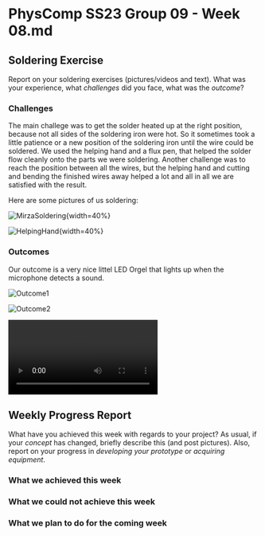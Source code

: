 # PhysComp SS23 Group 09 - Week 08.md

## Soldering Exercise
Report on your soldering exercises (pictures/videos and text). What was your experience, what *challenges* did you face, what was the *outcome*?


### Challenges  

The main challege was to get the solder heated up at the right position, because not all sides of the soldering iron were hot. So it sometimes took a little patience or a new position of the soldering iron until the wire could be soldered. We used the helping hand and a flux pen, that helped the solder flow cleanly onto the parts we were soldering.
Another challenge was to reach the position between all the wires, but the helping hand and cutting and bending the finished wires away helped a lot and all in all we are satisfied with the result. 

Here are some pictures of us soldering: 

![MirzaSoldering](Figures/mirzaSoldering.jpg){width=40%}

![HelpingHand](Figures/helpingHand.jpg){width=40%}

### Outcomes 
Our outcome is a very nice littel LED Orgel that lights up when the microphone detects a sound.

![Outcome1](Figures/outcomeSoldering2.jpg)

![Outcome2](Figures/outcomeSoldering1.jpg)

![LEDorgel](Figures/videoLEDOrgel.mp4)




## Weekly Progress Report

What have you achieved this week with regards to your project? As usual, if your *concept* has changed, briefly describe this (and post pictures). Also, report on your progress in *developing your prototype* or *acquiring equipment*.

### What we achieved this week

### What we could not achieve this week

### What we plan to do for the coming week

